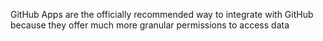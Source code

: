 GitHub Apps are the officially recommended way to integrate with GitHub because they offer much more granular permissions to access data